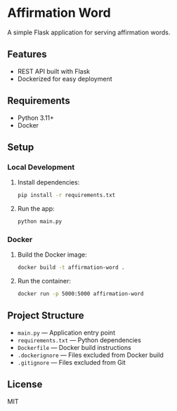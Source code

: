 # Affirmation Word

A simple Flask application for serving affirmation words.

## Features

- REST API built with Flask
- Dockerized for easy deployment

## Requirements

- Python 3.11+
- Docker

## Setup

### Local Development

1. Install dependencies:
    ```sh
    pip install -r requirements.txt
    ```
2. Run the app:
    ```sh
    python main.py
    ```

### Docker

1. Build the Docker image:
    ```sh
    docker build -t affirmation-word .
    ```
2. Run the container:
    ```sh
    docker run -p 5000:5000 affirmation-word
    ```

## Project Structure

- `main.py` — Application entry point
- `requirements.txt` — Python dependencies
- `Dockerfile` — Docker build instructions
- `.dockerignore` — Files excluded from Docker build
- `.gitignore` — Files excluded from Git

## License

MIT